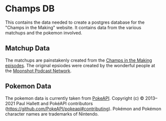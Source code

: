 # Champs DB
This contains the data needed to create a postgres database for the "Champs in the Making" website.
It contains data from the various matchups and the pokemon involved.

## Matchup Data
The matchups are painstakenly created from the [Champs in the Making episodes](https://twitter.com/champsmaking). The original epsiodes were created by the wonderful people at the [Moonshot Podcast Network](https://twitter.com/MoonshotPods).

## Pokemon Data
The pokemon data is currently taken from [PokeAPI](https://github.com/PokeAPI/pokeapi).
Copyright (c) © 2013–2021 Paul Hallett and PokéAPI contributors (https://github.com/PokeAPI/pokeapi#contributing). Pokémon and Pokémon character names are trademarks of Nintendo.
